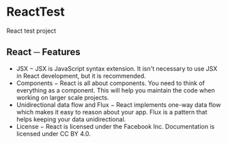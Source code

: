 # ReactTest
React test project

<h2>React ─ Features</h2>
<ul>
  <li>
JSX − JSX is JavaScript syntax extension. It isn't necessary to use JSX in React
    development, but it is recommended.</li>
<li> Components − React is all about components. You need to think of everything as
a component. This will help you maintain the code when working on larger scale
  projects.</li>
<li>Unidirectional data flow and Flux − React implements one-way data flow which
makes it easy to reason about your app. Flux is a pattern that helps keeping your
  data unidirectional.</li>
<li> License − React is licensed under the Facebook Inc. Documentation is licensed
  under CC BY 4.0.</li>
</ul>

